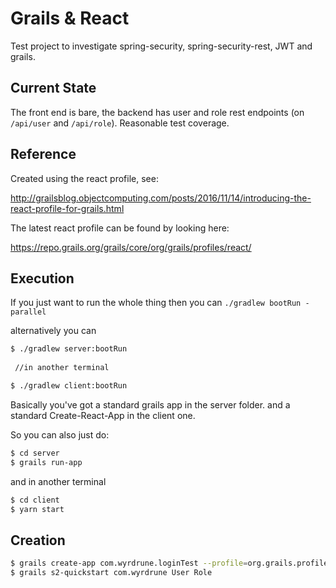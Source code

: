 # Grails & React

Test project to investigate spring-security, spring-security-rest, JWT and grails.

## Current State ##

The front end is bare, the backend has user and role rest endpoints (on `/api/user` and `/api/role`).  Reasonable test coverage.

## Reference
Created using the react profile, see:

http://grailsblog.objectcomputing.com/posts/2016/11/14/introducing-the-react-profile-for-grails.html

The latest react profile can be found by looking here: 

https://repo.grails.org/grails/core/org/grails/profiles/react/

## Execution

If you just want to run the whole thing then you can `./gradlew bootRun -parallel`

alternatively you can

```bash 
$ ./gradlew server:bootRun
   
 //in another terminal

$ ./gradlew client:bootRun
```

Basically you've got a standard grails app in the server folder. and a standard Create-React-App in the client one.

So you can also just do:

```bash
$ cd server
$ grails run-app
```

and in another terminal

```bash
$ cd client
$ yarn start
```

## Creation

```bash
$ grails create-app com.wyrdrune.loginTest --profile=org.grails.profiles:react:2.0.3
$ grails s2-quickstart com.wyrdrune User Role

```